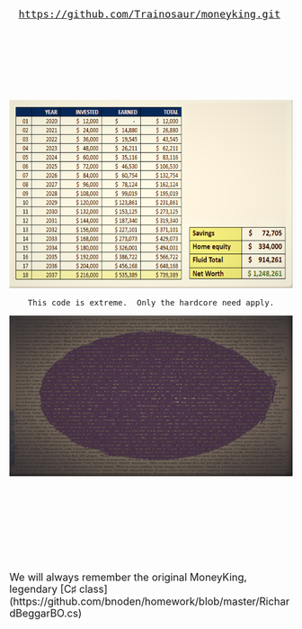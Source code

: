 <tr style="height: 394px;">
<td style="width: 10.9566%; height: 394px; background-color: #000000; vertical-align: bottom; text-align: left;">
<pre style="text-align: right;"><span style="font-size: 14px;"><span style="font-size: 18px;"><a href="https://github.com/Trainosaur/moneyking.git">https://github.com/Trainosaur/moneyking.git</a> &nbsp;</span><br /><br /><br /><br /><br /><br /><br /><br /></span> </pre>
<p><span style="font-size: 24px;"><img style="display: block; margin-left: auto; margin-right: auto;" src="https://raw.githubusercontent.com/Trainosaur/moneyking/master/img/oldmoneyking.png" width="602" height="334" /></span></p>
<pre style="text-align: center;"><span style="font-size: 18px;"><span style="font-size: 14px;">This code is extreme. &nbsp;Only the hardcore need apply.</span></span></pre>
</td>
<td style="width: 19.8048%; background-color: #730a0a; text-align: center; vertical-align: top;">
<p><span style="font-size: 14px;"><span style="font-size: 18px;"><img style="display: block; margin-left: auto; margin-right: auto;" src="https://raw.githubusercontent.com/Trainosaur/moneyking/master/img/critical_component_do_not_remove.png" width="510" height="285" /></span></span></p>
<p>&nbsp;</p>
<p>&nbsp;</p>
<p>&nbsp;</p>
<p>&nbsp;</p>
<p>&nbsp;</p>
</tr>
<p><span style="font-size: 18px;">We will always remember the original MoneyKing, legendary 
[C♯ class](https://github.com/bnoden/homework/blob/master/RichardBeggarBO.cs)
</span></p>
</td>
<p>&nbsp;</p>
